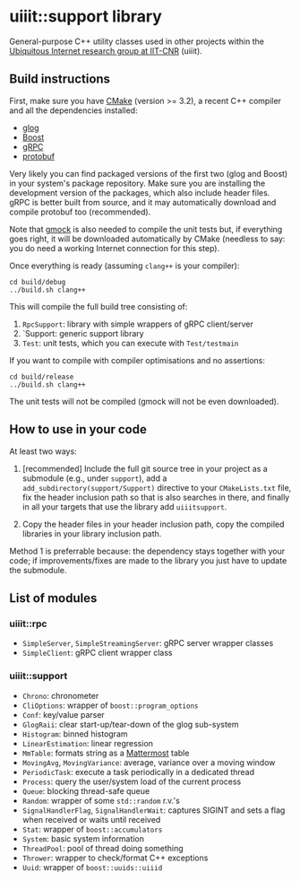 # uiiit::support library

General-purpose C++ utility classes used in other projects within the [Ubiquitous Internet research group at IIT-CNR](http://cnd.iit.cnr.it/) (uiiit).

## Build instructions

First, make sure you have [CMake](https://cmake.org/) (version >= 3.2), a recent C++ compiler and all the dependencies installed:

- [glog](https://github.com/google/glog)
- [Boost](https://www.boost.org/)
- [gRPC](https://grpc.io/)
- [protobuf](https://developers.google.com/protocol-buffers/)

Very likely you can find packaged versions of the first two (glog and Boost) in your system's package repository.
Make sure you are installing the development version of the packages, which also include header files.
gRPC is better built from source, and it may automatically download and compile protobuf too (recommended).

Note that [gmock](https://github.com/google/googlemock) is also needed to compile the unit tests but, if everything goes right, it will be downloaded automatically by CMake (needless to say: you do need a working Internet connection for this step).

Once everything is ready (assuming `clang++` is your compiler):

```
cd build/debug
../build.sh clang++
```

This will compile the full build tree consisting of:

1. `RpcSupport`: library with simple wrappers of gRPC client/server
2. `Support: generic support library
3. `Test`: unit tests, which you can execute with `Test/testmain`

If you want to compile with compiler optimisations and no assertions:

```
cd build/release
../build.sh clang++
```

The unit tests will not be compiled (gmock will not be even downloaded).

## How to use in your code

At least two ways:

1. [recommended] Include the full git source tree in your project as a submodule (e.g., under `support`), add a `add_subdirectory(support/Support)` directive to your `CMakeLists.txt` file, fix the header inclusion path so that is also searches in there, and finally in all your targets that use the library add `uiiitsupport`.

2. Copy the header files in your header inclusion path, copy the compiled libraries in your library inclusion path.

Method 1 is preferrable because: the dependency stays together with your code; if improvements/fixes are made to the library you just have to update the submodule.

## List of modules

### uiiit::rpc

- `SimpleServer`, `SimpleStreamingServer`: gRPC server wrapper classes
- `SimpleClient`: gRPC client wrapper class

### uiiit::support

- `Chrono`: chronometer
- `CliOptions`: wrapper of `boost::program_options`
- `Conf`: key/value parser
- `GlogRaii`: clear start-up/tear-down of the glog sub-system
- `Histogram`: binned histogram
- `LinearEstimation`: linear regression
- `MmTable`: formats string as a [Mattermost](https://mattermost.com/) table
- `MovingAvg`, `MovingVariance`: average, variance over a moving window
- `PeriodicTask`: execute a task periodically in a dedicated thread
- `Process`: query the user/system load of the current process
- `Queue`: blocking thread-safe queue
- `Random`: wrapper of some `std::random` r.v.'s
- `SignalHandlerFlag`, `SignalHandlerWait`: captures SIGINT and sets a flag when received or waits until received
- `Stat`: wrapper of `boost::accumulators`
- `System`: basic system information
- `ThreadPool`: pool of thread doing something
- `Thrower`: wrapper to check/format C++ exceptions
- `Uuid`: wrapper of `boost::uuids::uiiid`
